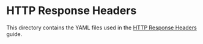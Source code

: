 # HTTP Response Headers

This directory contains the YAML files used in the [HTTP Response Headers](https://docs.nginx.com/nginx-gateway-fabric/how-to/traffic-management/response-headers/) guide.